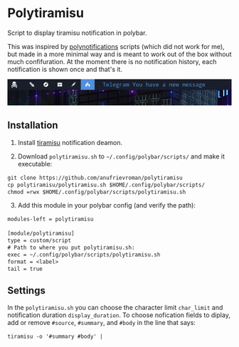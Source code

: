 # Polytiramisu

Script to display tiramisu notification in polybar. 

This was inspired by [polynotifications](https://github.com/tam-carre/polynotifications) scripts (which did not work for me), but made in a more minimal way and is meant to work out of the box without much confifuration. At the moment there is no notification history, each notification is shown once and that's it.

![screenshot](screenshot.png)

## Installation

1. Install [tiramisu](https://github.com/Sweets/tiramisu) notification deamon.

2. Download `polytiramisu.sh` to `~/.config/polybar/scripts/` and make it executable:

```
git clone https://github.com/anufrievroman/polytiramisu
cp polytiramisu/polytiramisu.sh $HOME/.config/polybar/scripts/
chmod =rwx $HOME/.config/polybar/scripts/polytiramisu.sh
```

3. Add this module in your polybar config (and verify the path):

```
modules-left = polytiramisu

[module/polytiramisu]
type = custom/script
# Path to where you put polytiramisu.sh:
exec = ~/.config/polybar/scripts/polytiramisu.sh
format = <label>
tail = true
```

## Settings

In the `polytiramisu.sh` you can choose the character limit `char_limit` and notification duration `display_duration`. To choose nofication fields to diplay, add or remove `#source`, `#summary`, and `#body` in the line that says:

```
tiramisu -o '#summary #body' |
```
